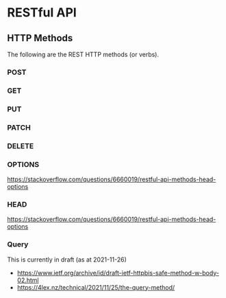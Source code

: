 # RESTful API


## HTTP Methods

The following are the REST HTTP methods (or verbs).

### POST


### GET


### PUT


### PATCH


### DELETE


### OPTIONS
https://stackoverflow.com/questions/6660019/restful-api-methods-head-options

### HEAD
https://stackoverflow.com/questions/6660019/restful-api-methods-head-options

### Query
This is currently in draft (as at 2021-11-26)
- https://www.ietf.org/archive/id/draft-ietf-httpbis-safe-method-w-body-02.html
- https://4lex.nz/technical/2021/11/25/the-query-method/

